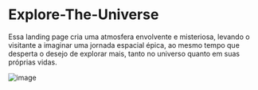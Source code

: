 # Explore-The-Universe
Essa landing page cria uma atmosfera envolvente e misteriosa, levando o visitante a imaginar uma jornada espacial épica, ao mesmo tempo que desperta o desejo de explorar mais, tanto no universo quanto em suas próprias vidas.

![image](https://github.com/user-attachments/assets/56c3e297-8ef4-4794-aee4-84843e8bb529)
